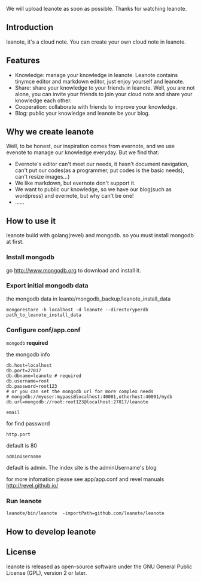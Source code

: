 We will upload leanote as soon as possible. Thanks for watching leanote.

## Introduction

leanote, it's a cloud note. You can create your own cloud note in leanote. 

## Features
* Knowledge: manage your knowledge in leanote. Leanote contains tinymce editor and markdown editor, just enjoy yourself and leanote.
* Share: share your knowledge to your friends in leanote. Well, you are not alone, you can invite your friends to join your cloud note and share your knowledge each other.
* Cooperation: collaborate with friends to improve your knowledge.
* Blog: public your knowledge and leanote be your blog.

## Why we create leanote
Well, to be honest, our inspiration comes from evernote, and we use evenote to manage our knowledge everyday. But we find that:
* Evernote's editor can't meet our needs, it hasn't document navigation, can't put our codes(as a programmer, put codes is the basic needs), can't resize images...)
* We like markdown, but evernote don't support it.
* We want to public our knowledge, so we have our blog(such as wordpress) and evernote, but why can't be one!
* ......

## How to use it
leanote build with golang(revel) and mongodb. so you must install mongodb at first.

### Install mongodb
go http://www.mongodb.org to download and install it.


### Export initial mongodb data
the mongodb data in leante/mongodb_backup/leanote_install_data
```
mongorestore -h localhost -d leanote --directoryperdb path_to_leanote_install_data
```

### Configure conf/app.conf

``mongodb``  **required**

the mongodb info

```Shell
db.host=localhost
db.port=27017
db.dbname=leanote # required
db.username=root
db.password=root123
# or you can set the mongodb url for more complex needs
# mongodb://myuser:mypass@localhost:40001,otherhost:40001/mydb
db.url=mongodb://root:root123@localhost:27017/leanote
```
``email``

for find password

``http.port``

default is 80

``adminUsername``

default is admin. The index site is the adminUsername's blog

for more infomation please see app/app.conf and revel manuals http://revel.github.io/

### Run leanote
```
leanote/bin/leanote  -importPath=github.com/leanote/leanote
```

## How to develop leanote

## License
leanote is released as open-source software under the GNU General Public License (GPL), version 2 or later. 
